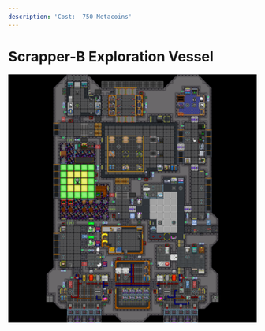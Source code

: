 ```yaml
---
description: 'Cost:  750 Metacoins'
---
```


# Scrapper-B Exploration Vessel

![](<../../.gitbook/assets/image (26).png>)
